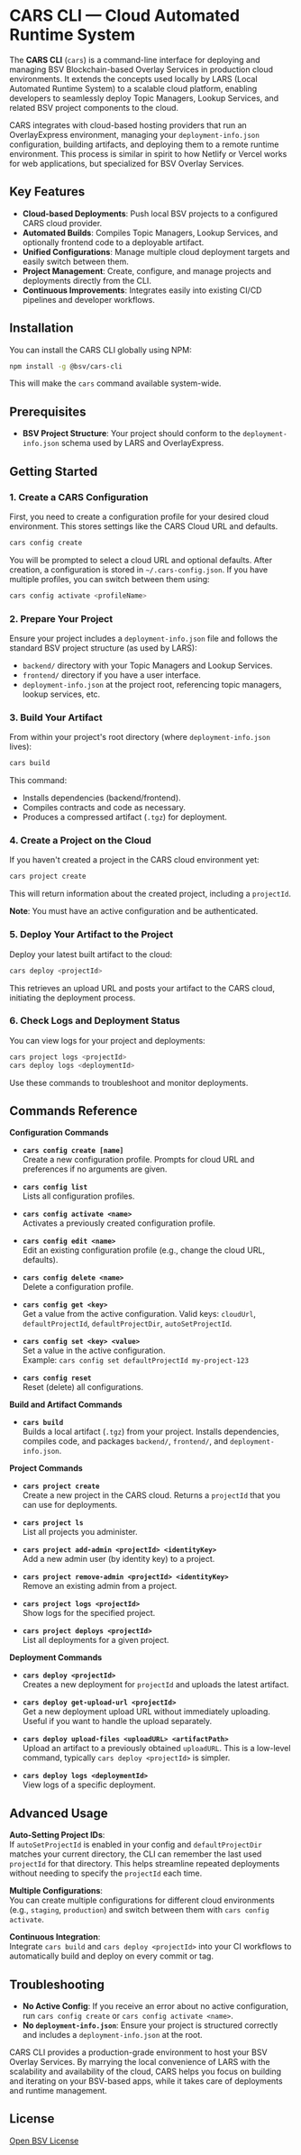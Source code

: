 # CARS CLI — Cloud Automated Runtime System

The **CARS CLI** (`cars`) is a command-line interface for deploying and managing BSV Blockchain-based Overlay Services in production cloud environments. It extends the concepts used locally by LARS (Local Automated Runtime System) to a scalable cloud platform, enabling developers to seamlessly deploy Topic Managers, Lookup Services, and related BSV project components to the cloud.

CARS integrates with cloud-based hosting providers that run an OverlayExpress environment, managing your `deployment-info.json` configuration, building artifacts, and deploying them to a remote runtime environment. This process is similar in spirit to how Netlify or Vercel works for web applications, but specialized for BSV Overlay Services.

## Key Features

- **Cloud-based Deployments**: Push local BSV projects to a configured CARS cloud provider.
- **Automated Builds**: Compiles Topic Managers, Lookup Services, and optionally frontend code to a deployable artifact.
- **Unified Configurations**: Manage multiple cloud deployment targets and easily switch between them.
- **Project Management**: Create, configure, and manage projects and deployments directly from the CLI.
- **Continuous Improvements**: Integrates easily into existing CI/CD pipelines and developer workflows.

## Installation

You can install the CARS CLI globally using NPM:

```bash
npm install -g @bsv/cars-cli
```

This will make the `cars` command available system-wide.

## Prerequisites

- **BSV Project Structure**: Your project should conform to the `deployment-info.json` schema used by LARS and OverlayExpress.  

## Getting Started

### 1. Create a CARS Configuration

First, you need to create a configuration profile for your desired cloud environment. This stores settings like the CARS Cloud URL and defaults.

```bash
cars config create
```

You will be prompted to select a cloud URL and optional defaults. After creation, a configuration is stored in `~/.cars-config.json`. If you have multiple profiles, you can switch between them using:

```bash
cars config activate <profileName>
```

### 2. Prepare Your Project

Ensure your project includes a `deployment-info.json` file and follows the standard BSV project structure (as used by LARS):

- `backend/` directory with your Topic Managers and Lookup Services.
- `frontend/` directory if you have a user interface.
- `deployment-info.json` at the project root, referencing topic managers, lookup services, etc.

### 3. Build Your Artifact

From within your project's root directory (where `deployment-info.json` lives):

```bash
cars build
```

This command:

- Installs dependencies (backend/frontend).
- Compiles contracts and code as necessary.
- Produces a compressed artifact (`.tgz`) for deployment.

### 4. Create a Project on the Cloud

If you haven't created a project in the CARS cloud environment yet:

```bash
cars project create
```

This will return information about the created project, including a `projectId`.

**Note**: You must have an active configuration and be authenticated.

### 5. Deploy Your Artifact to the Project

Deploy your latest built artifact to the cloud:

```bash
cars deploy <projectId>
```

This retrieves an upload URL and posts your artifact to the CARS cloud, initiating the deployment process.

### 6. Check Logs and Deployment Status

You can view logs for your project and deployments:

```bash
cars project logs <projectId>
cars deploy logs <deploymentId>
```

Use these commands to troubleshoot and monitor deployments.

## Commands Reference

**Configuration Commands**

- **`cars config create [name]`**  
  Create a new configuration profile. Prompts for cloud URL and preferences if no arguments are given.

- **`cars config list`**  
  Lists all configuration profiles.

- **`cars config activate <name>`**  
  Activates a previously created configuration profile.

- **`cars config edit <name>`**  
  Edit an existing configuration profile (e.g., change the cloud URL, defaults).

- **`cars config delete <name>`**  
  Delete a configuration profile.

- **`cars config get <key>`**  
  Get a value from the active configuration. Valid keys: `cloudUrl`, `defaultProjectId`, `defaultProjectDir`, `autoSetProjectId`.

- **`cars config set <key> <value>`**  
  Set a value in the active configuration.  
  Example: `cars config set defaultProjectId my-project-123`

- **`cars config reset`**  
  Reset (delete) all configurations.

**Build and Artifact Commands**

- **`cars build`**  
  Builds a local artifact (`.tgz`) from your project. Installs dependencies, compiles code, and packages `backend/`, `frontend/`, and `deployment-info.json`.

**Project Commands**

- **`cars project create`**  
  Create a new project in the CARS cloud. Returns a `projectId` that you can use for deployments.

- **`cars project ls`**  
  List all projects you administer.

- **`cars project add-admin <projectId> <identityKey>`**  
  Add a new admin user (by identity key) to a project.

- **`cars project remove-admin <projectId> <identityKey>`**  
  Remove an existing admin from a project.

- **`cars project logs <projectId>`**  
  Show logs for the specified project.

- **`cars project deploys <projectId>`**  
  List all deployments for a given project.

**Deployment Commands**

- **`cars deploy <projectId>`**  
  Creates a new deployment for `projectId` and uploads the latest artifact.

- **`cars deploy get-upload-url <projectId>`**  
  Get a new deployment upload URL without immediately uploading. Useful if you want to handle the upload separately.

- **`cars deploy upload-files <uploadURL> <artifactPath>`**  
  Upload an artifact to a previously obtained `uploadURL`. This is a low-level command, typically `cars deploy <projectId>` is simpler.

- **`cars deploy logs <deploymentId>`**  
  View logs of a specific deployment.

## Advanced Usage

**Auto-Setting Project IDs**:  
If `autoSetProjectId` is enabled in your config and `defaultProjectDir` matches your current directory, the CLI can remember the last used `projectId` for that directory. This helps streamline repeated deployments without needing to specify the `projectId` each time.

**Multiple Configurations**:  
You can create multiple configurations for different cloud environments (e.g., `staging`, `production`) and switch between them with `cars config activate`.

**Continuous Integration**:  
Integrate `cars build` and `cars deploy <projectId>` into your CI workflows to automatically build and deploy on every commit or tag.

## Troubleshooting

- **No Active Config**: If you receive an error about no active configuration, run `cars config create` or `cars config activate <name>`.
- **No `deployment-info.json`**: Ensure your project is structured correctly and includes a `deployment-info.json` at the root.

CARS CLI provides a production-grade environment to host your BSV Overlay Services. By marrying the local convenience of LARS with the scalability and availability of the cloud, CARS helps you focus on building and iterating on your BSV-based apps, while it takes care of deployments and runtime management.

## License

[Open BSV License](./LICENSE.txt)